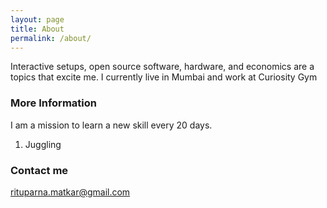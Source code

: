 ```yaml
---
layout: page
title: About
permalink: /about/
---
```


Interactive setups, open source software, hardware, and economics are a topics that excite me. I currently live in Mumbai and work at Curiosity Gym

### More Information

I am a mission to learn a new skill every 20 days.
1. Juggling 

### Contact me

[rituparna.matkar@gmail.com](mailto:rituparna.matkar@gmail.com)
